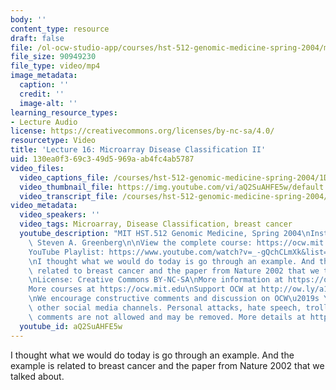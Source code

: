 ```yaml
---
body: ''
content_type: resource
draft: false
file: /ol-ocw-studio-app/courses/hst-512-genomic-medicine-spring-2004/mithst_512s04_lec16_360p_16_9.mp4
file_size: 90949230
file_type: video/mp4
image_metadata:
  caption: ''
  credit: ''
  image-alt: ''
learning_resource_types:
- Lecture Audio
license: https://creativecommons.org/licenses/by-nc-sa/4.0/
resourcetype: Video
title: 'Lecture 16: Microarray Disease Classification II'
uid: 130ea0f3-69c3-49d5-969a-ab4fc4ab5787
video_files:
  video_captions_file: /courses/hst-512-genomic-medicine-spring-2004/1DY86qUNXKChT6iGLLAwWuz9XBlQHWv9a_transcript.webvtt
  video_thumbnail_file: https://img.youtube.com/vi/aQ2SuAHFE5w/default.jpg
  video_transcript_file: /courses/hst-512-genomic-medicine-spring-2004/1DY86qUNXKChT6iGLLAwWuz9XBlQHWv9a_transcript.pdf
video_metadata:
  video_speakers: ''
  video_tags: Microarray, Disease Classification, breast cancer
  youtube_description: "MIT HST.512 Genomic Medicine, Spring 2004\nInstructor: Dr.\
    \ Steven A. Greenberg\n\nView the complete course: https://ocw.mit.edu/courses/hst-512-genomic-medicine-spring-2004/\n\
    YouTube Playlist: https://www.youtube.com/watch?v=_-gQchCLmXk&list=PLUl4u3cNGP613PJMNmRjAIdBr76goU1V5\n\
    \nI thought what we would do today is go through an example. And the example is\
    \ related to breast cancer and the paper from Nature 2002 that we talked about.\n\
    \nLicense: Creative Commons BY-NC-SA\nMore information at https://ocw.mit.edu/terms\n\
    More courses at https://ocw.mit.edu\nSupport OCW at http://ow.ly/a1If50zVRlQ\n\
    \nWe encourage constructive comments and discussion on OCW\u2019s YouTube and\
    \ other social media channels. Personal attacks, hate speech, trolling, and inappropriate\
    \ comments are not allowed and may be removed. More details at https://ocw.mit.edu/comments."
  youtube_id: aQ2SuAHFE5w
---
```

I thought what we would do today is go through an example. And the example is related to breast cancer and the paper from Nature 2002 that we talked about.